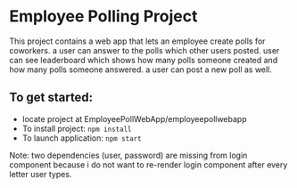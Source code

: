 # Employee Polling Project

This project contains a web app that lets an employee create polls for coworkers. a user can answer to the polls which other users posted. user can see leaderboard which shows how many polls someone created and how many polls someone answered. a user can post a new poll as well.

## To get started:

- locate project at EmployeePollWebApp/employeepollwebapp
- To install project: `npm install`
- To launch application: `npm start`

Note:
two dependencies (user, password) are missing from login component because i do not want to re-render login component after every letter user types.
